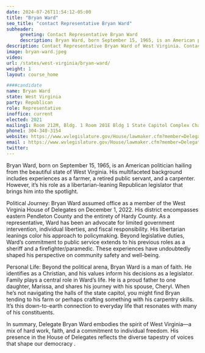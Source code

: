 ```yaml
---
date: 2024-07-26T11:54:12-05:00
title: "Bryan Ward"
seo_title: "contact Representative Bryan Ward"
subheader:
     greeting: Contact Representative Bryan Ward
     description: Bryan Ward, born September 15, 1965, is an American politician affiliated with the Republican Party. He serves as a member of the West Virginia House of Delegates, representing District 86, and assumed office on December 1, 2022.
description: Contact Representative Bryan Ward of West Virginia. Contact information for Bryan Ward includes email address, phone number, and mailing address.
image: bryan-ward.jpeg
video:
url: /states/west-virginia/bryan-ward/
weight: 1
layout: course_home

####candidate
name: Bryan Ward
state: West Virginia
party: Republican
role: Representative
inoffice: current
elected: 2021
mailing1: Room 212M, Bldg. 1 Room 201E Bldg 1 State Capitol Complex Charleston, WV 25305
phone1: 304-340-3154
website: https://www.wvlegislature.gov/House/lawmaker.cfm?member=Delegate%20Ward/
email : https://www.wvlegislature.gov/House/lawmaker.cfm?member=Delegate%20Ward/
twitter:
---
```

Bryan Ward, born on September 15, 1965, is an American politician hailing from the beautiful state of West Virginia. His multifaceted background includes experiences as a farmer, a retired public servant, and a carpenter. However, it’s his role as a libertarian-leaning Republican legislator that brings him into the spotlight.

Political Journey: Bryan Ward assumed office as a member of the West Virginia House of Delegates on December 1, 2022. His district encompasses eastern Pendleton County and the entirety of Hardy County. As a representative, Ward has been an advocate for limited government intervention, individual liberties, and fiscal responsibility. His libertarian leanings color his approach to policymaking. Beyond legislative duties, Ward’s commitment to public service extends to his previous roles as a sheriff and a firefighter/paramedic. These experiences have undoubtedly shaped his perspective on community safety and well-being.

Personal Life: Beyond the political arena, Bryan Ward is a man of faith. He identifies as a Christian, and his values inform his decisions as a legislator. Family plays a central role in Ward’s life. He is a proud father to one daughter, Marissa, and shares his journey with his spouse, Cheryl. When he’s not navigating the halls of the state capitol, you might find Bryan tending to his farm or perhaps crafting something with his carpentry skills. It’s this down-to-earth connection to everyday life that resonates with many of his constituents.

In summary, Delegate Bryan Ward embodies the spirit of West Virginia—a mix of hard work, faith, and a commitment to individual freedom. His presence in the House of Delegates reflects the diverse tapestry of voices that shape our democracy .

